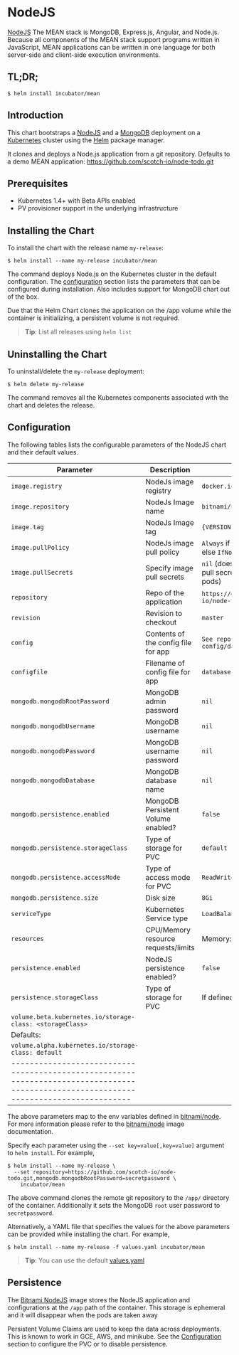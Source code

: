 # NodeJS

[NodeJS](https://www.nodejs.org) The MEAN stack is MongoDB, Express.js, Angular, and Node.js. Because all components of the MEAN stack support programs written in JavaScript, MEAN applications can be written in one language for both server-side and client-side execution environments.

## TL;DR;

```console
$ helm install incubator/mean
```

## Introduction

This chart bootstraps a [NodeJS](https://github.com/bitnami/bitnami-docker-node) and a [MongoDB](https://github.com/bitnami/bitnami-docker-mongodb) deployment on a [Kubernetes](http://kubernetes.io) cluster using the [Helm](https://helm.sh) package manager.

It clones and deploys a Node.js application from a git repository. Defaults to a demo MEAN application: https://github.com/scotch-io/node-todo.git

## Prerequisites

- Kubernetes 1.4+ with Beta APIs enabled
- PV provisioner support in the underlying infrastructure

## Installing the Chart

To install the chart with the release name `my-release`:

```console
$ helm install --name my-release incubator/mean
```

The command deploys Node.js on the Kubernetes cluster in the default configuration. The [configuration](#configuration) section lists the parameters that can be configured during installation. Also includes support for MongoDB chart out of the box.

Due that the Helm Chart clones the application on the /app volume while the container is initializing, a persistent volume is not required.

> **Tip**: List all releases using `helm list`

## Uninstalling the Chart

To uninstall/delete the `my-release` deployment:

```console
$ helm delete my-release
```

The command removes all the Kubernetes components associated with the chart and deletes the release.

## Configuration

The following tables lists the configurable parameters of the NodeJS chart and their default values.

|           Parameter                |             Description             |                        Default                            |
|------------------------------------|-------------------------------------|-----------------------------------------------------------|
| `image.registry`                   | NodeJs image registry               | `docker.io`                                               |
| `image.repository`                 | NodeJs Image name                   | `bitnami/node`                                            |
| `image.tag`                        | NodeJs Image tag                    | `{VERSION}`                                               |
| `image.pullPolicy`                 | NodeJs image pull policy            | `Always` if `imageTag` is `latest`, else `IfNotPresent`   |
| `image.pullSecrets`                | Specify image pull secrets          | `nil` (does not add image pull secrets to deployed pods)  |
| `repository`                       | Repo of the application             | `https://github.com/scotch-io/node-todo.git`              |
| `revision`                         | Revision  to checkout               | `master`                                                  |
| `config`                           | Contents of the config file for app | `See repo file config/database.js`                        |
| `configfile`                       | Filename of config file for app     | `database.js`                                             |
| `mongodb.mongodbRootPassword`      | MongoDB admin password              | `nil`                                                     |
| `mongodb.mongodbUsername`          | MongoDB username                    | `nil`                                                     |
| `mongodb.mongodbPassword`          | MongoDB username password           | `nil`                                                     |
| `mongodb.mongodbDatabase`          | MongoDB database name               | `nil`                                                     |
| `mongodb.persistence.enabled`      | MongoDB Persistent Volume enabled?  | `false`                                                   |
| `mongodb.persistence.storageClass` | Type of storage for PVC             | `default`                                                 |
| `mongodb.persistence.accessMode`   | Type of access mode for PVC         | `ReadWriteOnce`                                           |
| `mongodb.persistence.size`         | Disk size                           | `8Gi`                                                     |
| `serviceType`                      | Kubernetes Service type             | `LoadBalancer`                                            |
| `resources`                        | CPU/Memory resource requests/limits | Memory: `512Mi`, CPU: `300m`                              |
| `persistence.enabled`              | NodeJS persistence enabled?         | `false`                                                   |
| `persistence.storageClass`         | Type of storage for PVC             | If defined:                                               |
|                                                                            `volume.beta.kubernetes.io/storage-class: <storageClass>` |
|                                                                            Defaults:                                                 |
|                                                                            `volume.alpha.kubernetes.io/storage-class: default`       |
|--------------------------------------------------------------------------------------------------------------------------------------|

The above parameters map to the env variables defined in [bitnami/node](http://github.com/bitnami/bitnami-docker-node). For more information please refer to the [bitnami/node](http://github.com/bitnami/bitnami-docker-node) image documentation.

Specify each parameter using the `--set key=value[,key=value]` argument to `helm install`. For example,

```console
$ helm install --name my-release \
  --set repository=https://github.com/scotch-io/node-todo.git,mongodb.mongodbRootPassword=secretpassword \
    incubator/mean
```

The above command clones the remote git  repository to the `/app/` directory  of the container. Additionally it sets the MongoDB `root` user password to `secretpassword`.

Alternatively, a YAML file that specifies the values for the above parameters can be provided while installing the chart. For example,

```console
$ helm install --name my-release -f values.yaml incubator/mean
```

> **Tip**: You can use the default [values.yaml](values.yaml)

## Persistence

The [Bitnami NodeJS](https://github.com/bitnami/bitnami-docker-node) image stores the NodeJS application and configurations at the `/app`  path of the container.
This storage is ephemeral and it will disappear when the pods are taken away

Persistent Volume Claims are used to keep the data across deployments. This is known to work in GCE, AWS, and minikube.
See the [Configuration](#configuration) section to configure the PVC or to disable persistence.
